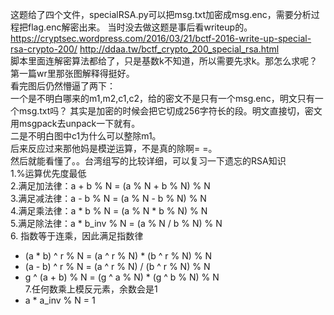 
这题给了四个文件，specialRSA.py可以把msg.txt加密成msg.enc，需要分析过程把flag.enc解密出来。    当时没去做这题是事后看writeup的。  
https://cryptsec.wordpress.com/2016/03/21/bctf-2016-write-up-special-rsa-crypto-200/ http://ddaa.tw/bctf_crypto_200_special_rsa.html  
脚本里面连解密算法都给了，只是基数k不知道，所以需要先求k。那怎么求呢？  
第一篇wr里那张图解释得挺好。  
看完图后仍然懵逼了两下：  
一个是不明白哪来的m1,m2,c1,c2，给的密文不是只有一个msg.enc，明文只有一个msg.txt吗？  其实是加密的时候会把它切成256字符长的段。明文直接切，密文用msgpack去unpack一下就有。  
二是不明白图中c1为什么可以整除m1。  
后来反应过来那他妈是模逆运算，不是真的除啊= =。  
然后就能看懂了。。台湾组写的比较详细，可以复习一下遗忘的RSA知识  
1.%运算优先度最低  
2.满足加法律：a + b % N = (a % N + b % N) % N   
3.满足减法律：a - b % N = (a % N - b % N) % N  
4.满足乘法律：a * b % N = (a % N * b % N) % N  
5.满足除法律：a * b_inv % N = (a % N / b % N) % N  
6. 指数等于连乘，因此满足指数律  
* (a * b) ^ r % N = (a ^ r % N) * (b ^ r % N) % N  
* (a - b) ^ r % N = (a ^ r % N) / (b ^ r % N) % N  
* g ^ (a + b) % N = (g ^ a % N) * (g ^ b % N) % N  
7.任何数乘上模反元素，余数会是1  
* a * a_inv % N = 1


  
  
